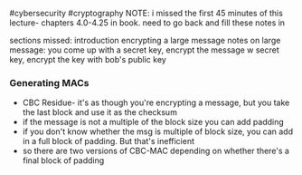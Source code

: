 #cybersecurity 
#cryptography 
NOTE: i missed the first 45 minutes of this lecture- chapters 4.0-4.25 in book. need to go back and fill these notes in

sections missed: 
introduction
encrypting a large message
notes on large message: you come up with a secret key, encrypt the message w secret key, encrypt the key with bob's public key
### Generating MACs
- CBC Residue- it's as though you're encrypting a message, but you take the last block and use it as the checksum
- if the message is not a multiple of the block size you can add padding
- if you don't know whether the msg is multiple of block size, you can add in a full block of padding. But that's inefficient
- so there are two versions of CBC-MAC depending on whether there's a final block of padding